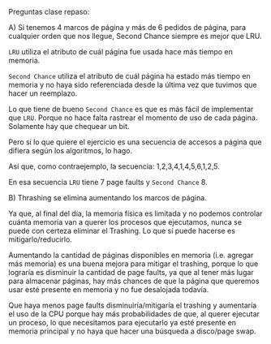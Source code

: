 Preguntas clase repaso:

A) Si tenemos 4 marcos de página y más de 6 pedidos de página, para cualquier orden que nos llegue, Second
Chance siempre es mejor que LRU.

`LRU` utiliza el atributo de cuál página fue usada hace más tiempo en memoria.

`Second Chance` utiliza el atributo de cuál página ha estado más tiempo en memoria y no haya sido referenciada desde la última vez que tuvimos que hacer un reemplazo.

Lo que tiene de bueno `Second Chance` es que es más fácil de implementar que `LRU`. Porque no hace falta rastrear el momento de uso de cada página. Solamente hay que chequear un bit. 

Pero si lo que quiere el ejercicio es una secuencia de accesos a página que difiera según los algoritmos, lo hago. 

Así que, como contraejemplo, la secuencia: 1,2,3,4,1,4,5,6,1,2,5. 

En esa secuencia `LRU` tiene 7 page faults y `Second Chance` 8. 

B) Thrashing se elimina aumentando los marcos de página.

Ya que, al final del día, la memoria física es limitada y no podemos controlar cuánta memoria van a querer los procesos que ejecutamos, nunca se puede con certeza eliminar el Trashing. Lo que sí puede hacerse es mitigarlo/reducirlo. 

Aumentando la cantidad de páginas disponibles en memoria (i.e. agregar más memoria) es una buena mejora para mitigar el trashing, porque lo que lograría es disminuir la cantidad de page faults, ya que al tener más lugar para almacenar páginas, hay más chances de que la página que queremos usar esté presente en memoria y no fue desalojada todavía.

Que haya menos page faults disminuiría/mitigaría el trashing y aumentaría el uso de la CPU porque hay más probabilidades de que, al querer ejecutar un proceso, lo que necesitamos para ejecutarlo ya esté presente en memoria principal y no haya que hacer una búsqueda a disco/page swap.
